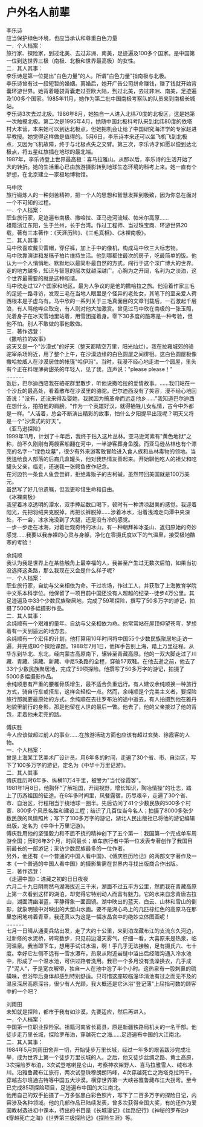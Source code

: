 # 户外名人前辈  
  
李乐诗  
应当保护绿色环境，也应当承认和尊重白色力量  
一．个人档案：  
旅行家、探险家，到过北美、去过非洲、南美，足迹遍及100多个国家。是中国第一位到达世界三极（南极、北极和世界最高极）的女性。  
二．其人其事：  
李乐诗是第一位提出"白色力量"的人。所谓"白色力量"指南极与北极。  
李乐诗曾有过一段短暂的婚姻。离婚后，她开广告公司拼命赚钱，赚了钱就开始背囊环游世界。她背着睡袋背囊走过亚欧大陆，到过北美，去过非洲、南美，足迹遍及100多个国家。1985年11月，她作为第二批中国南极考察队的队员来到南极长城站。  
李乐诗3次去过北极。1986年8月，她独自一人进入北纬70度的北极区，这是她第一次触摸北极。第二次是1995年4月，她随中国北极科考队来到北纬80度的依塔村大本营，本来她可以到达北极点，但她把机会让给了中国研究海洋学的专家赵进平教授。她觉得这样做是值得的。5月6日，李乐诗本来还可以坐飞机飞到北极点，又因为飞机故障，终于与北极点失之交臂。第三次，李乐诗才如愿以偿到达北极点，将五星红旗插在地球的最北端。  
1987年，李乐诗登上世界最高极：喜马拉雅山。从那以后，李乐诗的生活开始了大的转折。她的生活重心已由旅游摄影转到地球生态环境的科考上来。她一直有个梦想，在北京建立一家极地博物馆。  
  
马中欣  
旅行锻炼人的一种刻苦精神，把一个人的思想和智慧发挥到极致，因为你总在面对一个不可知的过程。  
一．个人档案：  
职业旅行家，足迹遍布南极、撒哈拉、亚马逊河流域、帕米尔高原……  
祖籍浙江东阳，生于兰州，长于台湾。作过工程师、当过珠宝商、环游世界20载，著有三本著作：《天涯历险》、《三毛真相》、《冰裸南极》。  
二．其人其事：  
马中欣喜欢戴贝雷帽，穿仔裤，加上手中的像机，构成马中欣三大标志物。  
马中欣靠演讲和发稿子拍片维持生活。他到哪都住最次的房子，吃最简单的饭。他认为一个人悄悄地、默默地以最简朴最自然的方式，闯行于这个深广博大的世界。走的地方越多，知识与智慧的层次就越深越广。心胸为之开阔，名利为之淡泊，这个世界最需要的就是这种和谐。  
马中欣走过127个国家和地区。最为人争议的是他的撒哈拉之旅。他沿着作家三毛的足迹一路寻访，发现三毛在当地人眼里是个怪异的老处女，其笔下的至亲爱人荷西根本是子虚乌有。马中欣的一系列关于三毛真面目的文章刊载后，一石激起千层浪，有人骂他哗众取宠，有人则对他大加激赏。曾见过马中欣在南极的一张玉照，光着身子在冰天雪地里站着，用雪团搓着身。零下30多度的酷寒是一种考验，但他不怕。别人不敢做的事他敢做。  
三．著作选登：  
《撒哈拉的故事》  
这天又是一个"沙漠式"的好天（整天都晴空万里，阳光灿烂）。我在拉雍城郊的骆驼宰杀场附近，用了整个上午，在沙漠边缘的白色圆屋之间徘徊。这白色圆屋极像撒哈拉威人在沙漠居住的帐篷"哈伊玛"。当时，我漫不经心地走进一个圆屋，里头有个正在料理薄荷甜茶的年轻人，见了我，连声说："please please！"  
…………  
饭后，巴尔迪西陪我在骆驼群里散步，听他说撒哈拉的爱情故事。……我们站在一个沙丘的最高处，看着散布在沙漠里的骆驼。巴尔迪西没有了笑容，漫不经心地回答说："没有，还没来得及娶她，我就因为搞革命而远走他乡……"我知道巴尔迪西在想什么，拍拍他的肩膀。"作为一个英雄好汉，就得牺牲儿女私情，古今中外都是一样。"人活着，总会不断演出精彩的故事，怕什么夕阳提早出现呢？明天又将是一个"沙漠式的好天"。  
《亚马逊探险》  
1999年11月，计划了十年后，我终于钻入这片丛林。亚马逊河素有"黄色地狱"之称，前不久刚刚有两艘客船翻在河中，一半游客葬身鱼腹。而亚马逊丛林也有个漂亮的名字--"绿色坟墓"，很少有外来游客敢冒险进入食人族和丛林毒物的领地。当我送给食人部落的后裔几盒罐头，他对我热情友善起来。开始聊他吃人的祖父和吃罐头父亲，临走，还送我一张鳄鱼皮作纪念。  
在河边钓一条食人鱼尝尝鲜，拒绝毒贩子的古柯碱，虽然带回美国就是100万美元。  
虽然写了好几份遗嘱，但我更珍惜生命和自由。  
《冰裸南极》  
我望着冰凉透明的潭水，双手捧起数口喝下，顿时有一种清凉甜美的感觉。我迎着阳光，先把羽绒夹克脱掉，再把长裤脱掉……涉着冰水，沿着浅滩走向潭中央深处，不一会，冰水淹没到了大腿，还是没有冷的感觉。  
一步一步走在冰海，对着壮观奇特的冰山，有一种朝拜神冰圣山、返归原始的奇妙感觉……我要以我赤裸的心灵与身躯，净化在零摄氏度以下的气温里，接受极地酷寒的考验！  
  
余纯顺  
我认为我是世界上在某些触角上最幸福的人，我甚至产生过无数次后怕，如果当初没选择这条路，那么我现在又会是什么样子呢?  
一．个人档案：  
职业旅行家，自幼与父亲相依为命。干过农场，作过工人，并获取了上海教育学院中文系本科学位。他保留了一项目前中国还没有人超越的纪录--徒步4万公里。其足迹遍及中33个少数民族聚居地，完成了59项探险，撰写了50多万字的游记，拍摄了5000多幅摄影作品。  
二．其人其事：  
余纯顺有一个艰难的童年。自幼与父亲相依为命。他常常站在屋顶仰望苍穹，梦想着有一天到遥远的地方去。  
余纯顺有一个宏伟的计划，他打算用10年时间将中国55个少数民族聚居地走访一遍，并完成80个探险课题。1988年7月1日，他挥手告别上海，踏上万里征程。从华东到华北、东北，经内蒙古高原南下，辗转至青藏高原。他的一双大脚走过了川藏、青藏、滇藏、新藏、中尼5条路的全程，穿破57双鞋。在他去逝之前，他去了33个少数民族聚居地，完成了59项探险。他撰写了50多万字的游记，拍摄了5000多幅摄影作品。  
余纯顺患有严重的腰椎骨质增生，最不适合负重远行。有人建议余纯顺换一种旅行方式，骑自行车或搭车，这样会轻松一点。然而，余纯顺是个完美主义者，要探险旅行那就要最原始的方式。余纯顺在去往罗布泊的途中逝去，有人拍摄到他在雅丹地貌里前行的身影，那是他留在人世的最后一瞥。他去了，他的父亲接过了他的背包，走着他未走完的路。  
  
傅庆胜  
今人应该做超过前人的事业……在旅游活动方面也应该有超过玄奘、徐霞客的人物。  
一．个人档案：  
曾是上海某工艺美术厂设计员。用6年多的时间，走遍了30个省、市、自治区，写下了100多万字的游记，定名为《中华十万里记游》。  
二．其人其事  
傅庆胜历时6年多、纵横11万4千里，被誉为"当代徐霞客"。  
1981年1月8日，他胸怀"了解祖国，开阔视野，增长知识，陶冶情操"的壮志，踏上了历游祖国的征途。在6年多时间里，风餐露宿，历尽艰辛，走遍了30个省、市、自治区，行程相当于绕地球一圈半。先后访问了41个少数民族的500多个村寨、800多个风景名胜和建设工程；结识了几百位当今名人；拍摄了8000多张少数民族的风情照片；写下了100多万字的游记，湖北人民出版社已将他的游记编辑出版，定名为《中华十万里记游》。  
傅庆胜用他的坚强毅力和不屈不挠的精神创下了五个第一：我国第一个完成单车周游全国；历时6年3个月，时间最长；单车旅行者中第一位发表专著创作了我国目前最长的一部游记；采访少数民族最多的一位作者。  
另外，他还有《一个普通的中国人看中国》、《傅庆胜历险记》的两部文字著作及一本《一个普通的中国人看中国》的摄影集需在世界内寻找出版商合作出版。  
三．著作选登：  
《走遍中国》：进藏之初的日日夜夜  
六月二十九日阴雨然乌湖海拔近三千米，湖面不过五平方公里，然而我在青藏高原上第一次看到这样的湖泊，却觉得它特别动人而富有魅力。它的水来自念青唐古拉山，湖面清幽湛蓝，平静得象一面圆镜。湖中映出的蓝天、白云、山林和雪山的倒影，就象明镜中对映出的大型山水画。要不是湖心岛上的几匹棕红色的高原马在那里悠闲地啃着青草，我还真以为这是一幅水晶宫中的绝妙立体图画呢！  
…………  
七月一日晴从通麦兵站出发，走了大约十公里，来到泊龙藏布江的支流东久河边，过新修的水泥桥，转弯数步，只见前边漫天雾气，仔细一看，大喜原来是热泉，临河温泉。我当即下车，想用手试试水温，啊！手几乎无法接触，足有摄氏六、七十度。幸好它左侧不远有一雪水瀑布，热泉从附近岩缝中溢出后经暗沟通入冷水池中，形成了一个温水池，可供过路者洗用。我已一个多月没有洗澡换衣，几乎成了"泥人"，于是宽衣解带，独自一人在池中泡了半个小时。这热泉有一股刺鼻的硫磺味，但浴毕后身体却感到特别舒适。只可惜这座较临潼华清池有过之而无不及的温泉深居高原深谷，很少有人光顾，我大概还是它沐浴"登记薄"上屈指可数的顾客中的一个吧？  
  
刘雨田  
未知就是探险，都市于我有如沙漠，先要适应，然后再进入。  
一．个人档案：  
中国第一位职业探险家。祖籍河南省长葛县，原是新疆铁路局机关的一名干部。他徒步走万里长城，探险罗布泊，穿越死亡之海……足迹遍布中国的大江南北。  
二．其人其事：  
1984年5月刘雨田舍弃一切，开始徒步万里长城，经过一年多的艰苦跋涉完成壮举，成为世界上第一个徒步万里长城的人。之后，他又徒步丝绸之路、黄土高原，3次探险罗布泊，3次试登喀喇昆仑山，考察神农架野人、喜马拉雅雪人、绒布冰川。沿雅鲁藏布江旅行，两次试登珠穆朗朗玛峰，4次穿越死亡之海塔克拉玛干，穿越古尔班通古特等中国五大沙漠。横穿世界第一大峡谷雅鲁藏布江大拐弯。至今已完成85项探险项目，足迹遍布中国的大江南北。  
他用自己的双手拍摄了一万多张黑白彩色照片，写下了二百多万字的探险日记，内容涉及各种领域。他的几部作品已陆续发表，曾多次获得全国大奖，有的还作为爱国教材选进初中课本，待出的书目是《长城漫记》《丝路纪行》《神秘的罗布泊》《穿越死亡之海》《世界第三极探险记》《探险生涯》等。 